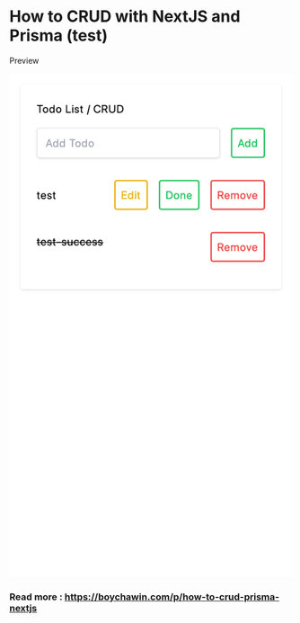 # How to CRUD with NextJS and Prisma (test)

Preview

![demo](/public/demo.png)

### Read more : <https://boychawin.com/p/how-to-crud-prisma-nextjs>
